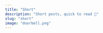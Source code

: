 ```yaml
---
title: "Short"
description: "Short posts, quick to read 📖"
slug: "short"
image: "doorbell.png"
---
```

